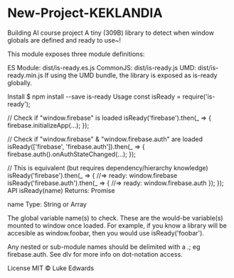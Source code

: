 # New-Project-KEKLANDIA
Building AI course project
A tiny (309B) library to detect when window globals are defined and ready to use~!

This module exposes three module definitions:

ES Module: dist/is-ready.es.js
CommonJS: dist/is-ready.js
UMD: dist/is-ready.min.js
If using the UMD bundle, the library is exposed as is-ready globally.

Install
$ npm install --save is-ready
Usage
const isReady = require('is-ready');

// Check if "window.firebase" is loaded
isReady('firebase').then(_ => {
  firebase.initializeApp(...);
});

// Check if "window.firebase" & "window.firebase.auth" are loaded
isReady(['firebase', 'firebase.auth']).then(_ => {
  firebase.auth().onAuthStateChanged(...);
});

// This is equivalent (but requires dependency/hierarchy knowledge)
isReady('firebase').then(_ => {
  //=> ready: window.firebase
  isReady('firebase.auth').then(_ => {
    //=> ready: window.firebase.auth
  });
});
API
isReady(name)
Returns: Promise

name
Type: String or Array

The global variable name(s) to check. These are the would-be variable(s) mounted to window once loaded. For example, if you know a library will be accesible as window.foobar, then you would use isReady('foobar').

Any nested or sub-module names should be delimited with a .; eg firebase.auth. See dlv for more info on dot-notation access.

License
MIT © Luke Edwards
